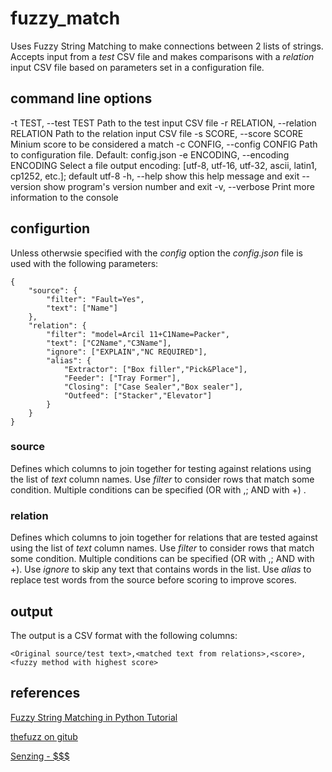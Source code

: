 # fuzzy_match
Uses Fuzzy String Matching to make connections between 2 lists of strings. Accepts input from a *test* CSV file and makes comparisons with a *relation* input CSV file based on parameters set in a configuration file.

## command line options
  -t TEST, --test TEST  				Path to the test input CSV file
  -r RELATION, --relation RELATION		Path to the relation input CSV file
  -s SCORE, --score SCORE				Minium score to be considered a match
  -c CONFIG, --config CONFIG			Path to configuration file. Default: config.json
  -e ENCODING, --encoding ENCODING		Select a file output encoding: [utf-8, utf-16, utf-32, ascii, latin1, cp1252, etc.]; default utf-8
  -h, --help            				show this help message and exit
  --version             				show program's version number and exit
  -v, --verbose         				Print more information to the console

## configurtion
Unless otherwsie specified with the *config* option the *config.json*  file is used with the following parameters:
```
{
	"source": {
		"filter": "Fault=Yes",
		"text": ["Name"]
	},
	"relation": {
		"filter": "model=Arcil 11+C1Name=Packer",
		"text": ["C2Name","C3Name"],
		"ignore": ["EXPLAIN","NC REQUIRED"],
		"alias": {
			"Extractor": ["Box filler","Pick&Place"],
			"Feeder": ["Tray Former"],
			"Closing": ["Case Sealer","Box sealer"],
			"Outfeed": ["Stacker","Elevator"]
		}
	}
}
```

### source
Defines which columns to join together for testing against relations using the list of *text*  column names. Use *filter* to consider rows that match some condition. Multiple conditions can be specified (OR with ,; AND with +) . 

### relation
Defines which columns to join together for relations that are tested against using the list of *text*  column names. Use *filter* to consider rows that match some condition. Multiple conditions can be specified (OR with ,; AND with +). Use *ignore* to skip any text that contains words in the list. Use *alias* to replace test words from the source before scoring to improve scores.

## output
The output is a CSV format with the following columns:
```
<Original source/test text>,<matched text from relations>,<score>,<fuzzy method with highest score>
```

## references
[Fuzzy String Matching in Python Tutorial](https://www.datacamp.com/tutorial/fuzzy-string-python)

[thefuzz on gitub](https://github.com/seatgeek/thefuzz)

[Senzing - $$$](https://senzing.com/)

